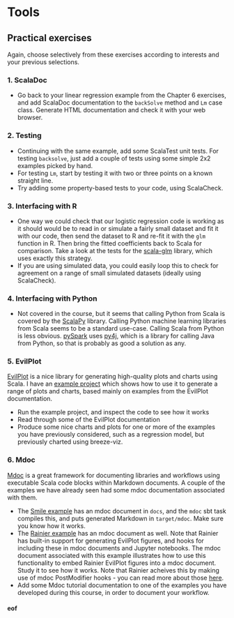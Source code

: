 # Tools

## Practical exercises

Again, choose selectively from these exercises according to interests and your previous selections.

### 1. ScalaDoc

* Go back to your linear regression example from the Chapter 6 exercises, and add ScalaDoc documentation to the `backSolve` method and `Lm` case class. Generate HTML documentation and check it with your web browser.

### 2. Testing

* Continuing with the same example, add some ScalaTest unit tests. For testing `backsolve`, just add a couple of tests using some simple 2x2 examples picked by hand.
* For testing `Lm`, start by testing it with two or three points on a known straight line.
* Try adding some property-based tests to your code, using ScalaCheck.

### 3. Interfacing with R

* One way we could check that our logistic regression code is working as it should would be to read in or simulate a fairly small dataset and fit it with our code, then send the dataset to R and re-fit it with the `glm` function in R. Then bring the fitted coefficients back to Scala for comparison. Take a look at the tests for the [scala-glm](https://github.com/darrenjw/scala-glm/) library, which uses exactly this strategy.
* If you are using simulated data, you could easily loop this to check for agreement on a range of small simulated datasets (ideally using ScalaCheck).

### 4. Interfacing with Python

* Not covered in the course, but it seems that calling Python from Scala is covered by the [ScalaPy](https://github.com/shadaj/scalapy) library. Calling Python machine learning libraries from Scala seems to be a standard use-case. Calling Scala from Python is less obvious. [pySpark](https://spark.apache.org/docs/latest/api/python/) uses [py4j](https://www.py4j.org/), which is a library for calling Java from Python, so that is probably as good a solution as any.

### 5. EvilPlot

[EvilPlot](https://cibotech.github.io/evilplot/) is a nice library for generating high-quality plots and charts using Scala. I have an [example project](../examples/C7-EvilPlot/) which shows how to use it to generate a range of plots and charts, based mainly on examples from the EvilPlot documentation.

* Run the example project, and inspect the code to see how it works
* Read through some of the EvilPlot documentation
* Produce some nice charts and plots for one or more of the examples you have previously considered, such as a regression model, but previously charted using breeze-viz.

### 6. Mdoc

[Mdoc](https://scalameta.org/mdoc/) is a great framework for documenting libraries and workflows using executable Scala code blocks within Markdown documents. A couple of the examples we have already seen had some mdoc documentation associated with them.

* The [Smile example](../examples/C6-Smile/) has an mdoc document in `docs`, and the `mdoc` sbt task compiles this, and puts generated Markdown in `target/mdoc`. Make sure you know how it works.
* The [Rainier example](../examples/C6-Rainier/) has an mdoc document as well. Note that Rainier has built-in support for generating EvilPlot figures, and hooks for including these in mdoc documents and Jupyter notebooks. The mdoc document associated with this example illustrates how to use this functionality to embed Rainier EvilPlot figures into a mdoc document. Study it to see how it works. Note that Rainier acheives this by making use of mdoc PostModifier hooks - you can read more about those [here](https://scalameta.org/mdoc/docs/modifiers.html#postmodifier).
* Add some Mdoc tutorial documentation to one of the examples you have developed during this course, in order to document your workflow.




#### eof
